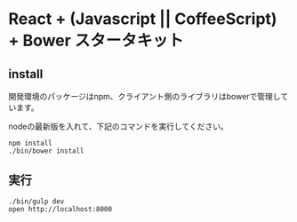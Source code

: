 # React + (Javascript || CoffeeScript) + Bower スタータキット

## install

開発環境のパッケージはnpm、クライアント側のライブラリはbowerで管理しています。

nodeの最新版を入れて、下記のコマンドを実行してください。

```
npm install
./bin/bower install
```

## 実行

```
./bin/gulp dev
open http://localhost:8000
```
